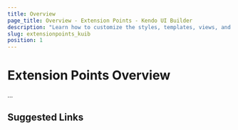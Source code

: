 ```yaml
---
title: Overview
page_title: Overview - Extension Points - Kendo UI Builder
description: "Learn how to customize the styles, templates, views, and components when working with the Kendo UI Builder tool for creating and managing Angular and AngularJS-based web applications."
slug: extensionpoints_kuib
position: 1
---
```


# Extension Points Overview

...

## Suggested Links
